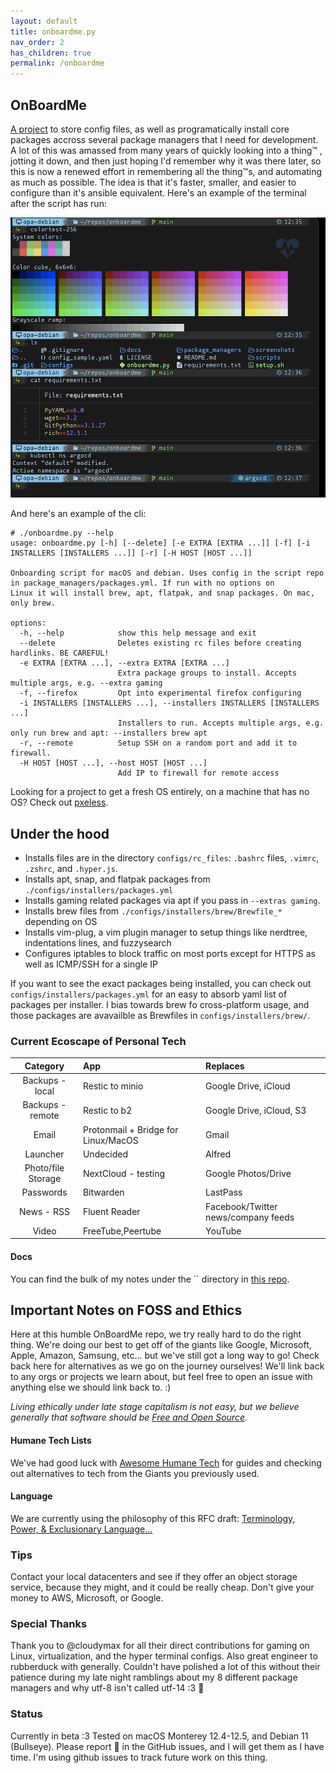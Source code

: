 ```yaml
---
layout: default
title: onboardme.py
nav_order: 2
has_children: true
permalink: /onboardme
---
```


## OnBoardMe
[A project](https://github.com/jessebot/onboardme) to store config files, as well as programatically install core packages accross several package managers that I need for development. A lot of this was amassed from many years of quickly looking into a thing™️ , jotting it down, and then just hoping I'd remember why it was there later, so this is now a renewed effort in remembering all the thing™️s, and automating as much as possible. The idea is that it's faster, smaller, and easier to configure than it's ansible equivalent. Here's an example of the terminal after the script has run:

<img src='https://raw.githubusercontent.com/jessebot/onboardme/main/screenshots/terminal_screenshot.png' width='800'>

And here's an example of the cli:
```
# ./onboardme.py --help
usage: onboardme.py [-h] [--delete] [-e EXTRA [EXTRA ...]] [-f] [-i INSTALLERS [INSTALLERS ...]] [-r] [-H HOST [HOST ...]]

Onboarding script for macOS and debian. Uses config in the script repo in package_managers/packages.yml. If run with no options on
Linux it will install brew, apt, flatpak, and snap packages. On mac, only brew.

options:
  -h, --help            show this help message and exit
  --delete              Deletes existing rc files before creating hardlinks. BE CAREFUL!
  -e EXTRA [EXTRA ...], --extra EXTRA [EXTRA ...]
                        Extra package groups to install. Accepts multiple args, e.g. --extra gaming
  -f, --firefox         Opt into experimental firefox configuring
  -i INSTALLERS [INSTALLERS ...], --installers INSTALLERS [INSTALLERS ...]
                        Installers to run. Accepts multiple args, e.g. only run brew and apt: --installers brew apt
  -r, --remote          Setup SSH on a random port and add it to firewall.
  -H HOST [HOST ...], --host HOST [HOST ...]
                        Add IP to firewall for remote access
```

Looking for a project to get a fresh OS entirely, on a machine that has no OS? Check out [pxeless](https://github.com/cloudymax/pxeless).

## Under the hood
- Installs files are in the directory `configs/rc_files`: `.bashrc` files, `.vimrc`, `.zshrc`, and `.hyper.js`.
- Installs apt, snap, and flatpak packages from `./configs/installers/packages.yml`
- Installs gaming related packages via apt if you pass in `--extras gaming`.
- Installs brew files from `./configs/installers/brew/Brewfile_*` depending on OS
- Installs vim-plug, a vim plugin manager to setup things like nerdtree, indentations lines, and fuzzysearch
- Configures iptables to block traffic on most ports except for HTTPS as well as ICMP/SSH for a single IP

If you want to see the exact packages being installed, you can check out `configs/installers/packages.yml` for an easy to absorb yaml list of packages per installer. I bias towards brew fo cross-platform usage, and those packages are avavailble as Brewfiles in `configs/installers/brew/`.


### Current Ecoscape of Personal Tech

| Category | App | Replaces |
:---:|:---|:---
| Backups - local    | Restic to minio     | Google Drive, iCloud |
| Backups - remote   | Restic to b2        | Google Drive, iCloud, S3 |
| Email              | Protonmail + Bridge for Linux/MacOS | Gmail |
| Launcher           | Undecided           | Alfred |
| Photo/file Storage | NextCloud - testing | Google Photos/Drive |
| Passwords          | Bitwarden           | LastPass |
| News - RSS         | Fluent Reader       | Facebook/Twitter news/company feeds |
| Video              | FreeTube,Peertube   | YouTube |

#### Docs
You can find the bulk of my notes under the `` directory in [this repo](https://github.com/jessebot/onboardme).

## Important Notes on FOSS and Ethics
Here at this humble OnBoardMe repo, we try really hard to do the right thing. We're doing our best to get off of the giants like Google, Microsoft, Apple, Amazon, Samsung, etc... but we've still got a long way to go! Check back here for alternatives as we go on the journey ourselves! We'll link back to any orgs or projects we learn about, but feel free to open an issue with anything else we should link back to. :)

  *Living ethically under late stage capitalism is not easy, but we believe generally that software should be [Free and Open Source](https://www.gnu.org/philosophy/free-sw.en.html).*

#### Humane Tech Lists
We've had good luck with [Awesome Humane Tech](https://github.com/humanetech-community/awesome-humane-tech) for guides and checking out alternatives to tech from the Giants you previously used.

#### Language
We are currently using the philosophy of this RFC draft:
[Terminology, Power, & Exclusionary Language...](https://datatracker.ietf.org/doc/html/draft-knodel-terminology-09)

### Tips
Contact your local datacenters and see if they offer an object storage service, because they might, and it could be really cheap. Don't give your money to AWS, Microsoft, or Google.

### Special Thanks
Thank you to @cloudymax for all their direct contributions for gaming on Linux, virtualization, and the hyper terminal configs. Also great engineer to rubberduck with generally. Couldn't have polished a lot of this without their patience during my late night ramblings about my 8 different package managers and why utf-8 isn't called utf-14 :3 :blue_heart:

### Status
Currently in beta :3 Tested on macOS Monterey 12.4-12.5, and Debian 11 (Bullseye). Please report 🐛 in the GitHub issues, and I will get them as I have time.
I'm using github issues to track future work on this thing.

